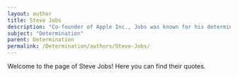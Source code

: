 ```yaml
---
layout: author
title: Steve Jobs
description: "Co-founder of Apple Inc., Jobs was known for his determination and vision in technology, often emphasizing the importance of perseverance in achieving success."
subject: "Determination"
parent: Determination
permalink: /Determination/authors/Steve-Jobs/
---
```


Welcome to the page of Steve Jobs! Here you can find their quotes.
